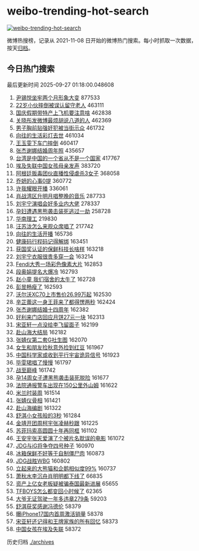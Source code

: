 # weibo-trending-hot-search

[![weibo-trending-hot-search](https://github.com/ameizi/weibo-trending-hot-search/actions/workflows/ci.yml/badge.svg)](https://github.com/ameizi/weibo-trending-hot-search/actions/workflows/ci.yml)

微博热搜榜，记录从 2021-11-08 日开始的微博热门搜索。每小时抓取一次数据，按天[归档](./archives)。

## 今日热门搜索

<!-- BEGIN --> 
最后更新时间 2025-09-27 01:18:00.048608 
1. [尹锡悦坐牢两个月形象大变](https://s.weibo.com/weibo?q=%23%E5%B0%B9%E9%94%A1%E6%82%A6%E5%9D%90%E7%89%A2%E4%B8%A4%E4%B8%AA%E6%9C%88%E5%BD%A2%E8%B1%A1%E5%A4%A7%E5%8F%98%23&t=31&band_rank=1&Refer=top) 877533
1. [22岁小伙摔倒被误认留守老人](https://s.weibo.com/weibo?q=%2322%E5%B2%81%E5%B0%8F%E4%BC%99%E6%91%94%E5%80%92%E8%A2%AB%E8%AF%AF%E8%AE%A4%E7%95%99%E5%AE%88%E8%80%81%E4%BA%BA%23&t=31&band_rank=2&Refer=top) 463111
1. [国庆假期带特产上飞机要注意啥](https://s.weibo.com/weibo?q=%23%E5%9B%BD%E5%BA%86%E5%81%87%E6%9C%9F%E5%B8%A6%E7%89%B9%E4%BA%A7%E4%B8%8A%E9%A3%9E%E6%9C%BA%E8%A6%81%E6%B3%A8%E6%84%8F%E5%95%A5%23&t=31&band_rank=3&Refer=top) 462838
1. [关晓彤发微博最烦胡说八道的人](https://s.weibo.com/weibo?q=%E5%85%B3%E6%99%93%E5%BD%A4%E5%8F%91%E5%BE%AE%E5%8D%9A%E6%9C%80%E7%83%A6%E8%83%A1%E8%AF%B4%E5%85%AB%E9%81%93%E7%9A%84%E4%BA%BA&t=31&band_rank=4&Refer=top) 462369
1. [男子胸前贴强奸犯被当街示众](https://s.weibo.com/weibo?q=%23%E7%94%B7%E5%AD%90%E8%83%B8%E5%89%8D%E8%B4%B4%E5%BC%BA%E5%A5%B8%E7%8A%AF%E8%A2%AB%E5%BD%93%E8%A1%97%E7%A4%BA%E4%BC%97%23&t=31&band_rank=5&Refer=top) 461732
1. [向往的生活彩灯去世](https://s.weibo.com/weibo?q=%23%E5%90%91%E5%BE%80%E7%9A%84%E7%94%9F%E6%B4%BB%E5%BD%A9%E7%81%AF%E5%8E%BB%E4%B8%96%23&t=31&band_rank=6&Refer=top) 461034
1. [王玉雯下车门摔倒](https://s.weibo.com/weibo?q=%E7%8E%8B%E7%8E%89%E9%9B%AF%E4%B8%8B%E8%BD%A6%E9%97%A8%E6%91%94%E5%80%92&t=31&band_rank=7&Refer=top) 460417
1. [张杰谢娜结婚周年照](https://s.weibo.com/weibo?q=%23%E5%BC%A0%E6%9D%B0%E8%B0%A2%E5%A8%9C%E7%BB%93%E5%A9%9A%E5%91%A8%E5%B9%B4%E7%85%A7%23&t=31&band_rank=8&Refer=top) 435657
1. [台湾是中国的一个省从不是一个国家](https://s.weibo.com/weibo?q=%23%E5%8F%B0%E6%B9%BE%E6%98%AF%E4%B8%AD%E5%9B%BD%E7%9A%84%E4%B8%80%E4%B8%AA%E7%9C%81%E4%BB%8E%E4%B8%8D%E6%98%AF%E4%B8%80%E4%B8%AA%E5%9B%BD%E5%AE%B6%23&t=31&band_rank=9&Refer=top) 417767
1. [埃及失联中国女孩母亲发声](https://s.weibo.com/weibo?q=%23%E5%9F%83%E5%8F%8A%E5%A4%B1%E8%81%94%E4%B8%AD%E5%9B%BD%E5%A5%B3%E5%AD%A9%E6%AF%8D%E4%BA%B2%E5%8F%91%E5%A3%B0%23&t=31&band_rank=10&Refer=top) 383720
1. [阿根廷贩毒团伙直播性侵虐杀3女子](https://s.weibo.com/weibo?q=%23%E9%98%BF%E6%A0%B9%E5%BB%B7%E8%B4%A9%E6%AF%92%E5%9B%A2%E4%BC%99%E7%9B%B4%E6%92%AD%E6%80%A7%E4%BE%B5%E8%99%90%E6%9D%803%E5%A5%B3%E5%AD%90%23&t=31&band_rank=11&Refer=top) 368058
1. [乔妍的心事0提](https://s.weibo.com/weibo?q=%23%E4%B9%94%E5%A6%8D%E7%9A%84%E5%BF%83%E4%BA%8B0%E6%8F%90%23&t=31&band_rank=12&Refer=top) 360772
1. [许我耀眼开播](https://s.weibo.com/weibo?q=%23%E8%AE%B8%E6%88%91%E8%80%80%E7%9C%BC%E5%BC%80%E6%92%AD%23&t=31&band_rank=13&Refer=top) 336061
1. [肖战湾区升明月唱整晚的音乐](https://s.weibo.com/weibo?q=%23%E8%82%96%E6%88%98%E6%B9%BE%E5%8C%BA%E5%8D%87%E6%98%8E%E6%9C%88%E5%94%B1%E6%95%B4%E6%99%9A%E7%9A%84%E9%9F%B3%E4%B9%90%23&t=31&band_rank=14&Refer=top) 287733
1. [刘宇宁演唱会好多业内大佬](https://s.weibo.com/weibo?q=%23%E5%88%98%E5%AE%87%E5%AE%81%E6%BC%94%E5%94%B1%E4%BC%9A%E5%A5%BD%E5%A4%9A%E4%B8%9A%E5%86%85%E5%A4%A7%E4%BD%AC%23&t=31&band_rank=15&Refer=top) 278337
1. [孕妇遭遇黑熊袭击装死逃过一劫](https://s.weibo.com/weibo?q=%23%E5%AD%95%E5%A6%87%E9%81%AD%E9%81%87%E9%BB%91%E7%86%8A%E8%A2%AD%E5%87%BB%E8%A3%85%E6%AD%BB%E9%80%83%E8%BF%87%E4%B8%80%E5%8A%AB%23&t=31&band_rank=19&Refer=top) 258728
1. [华南理工](https://s.weibo.com/weibo?q=%E5%8D%8E%E5%8D%97%E7%90%86%E5%B7%A5&t=31&band_rank=16&Refer=top) 219830
1. [汪苏泷怎么来观众席唱了](https://s.weibo.com/weibo?q=%E6%B1%AA%E8%8B%8F%E6%B3%B7%E6%80%8E%E4%B9%88%E6%9D%A5%E8%A7%82%E4%BC%97%E5%B8%AD%E5%94%B1%E4%BA%86&t=31&band_rank=22&Refer=top) 217742
1. [向往的生活开播](https://s.weibo.com/weibo?q=%E5%90%91%E5%BE%80%E7%9A%84%E7%94%9F%E6%B4%BB%E5%BC%80%E6%92%AD&t=31&band_rank=17&Refer=top) 165736
1. [健康码行程码记得解绑](https://s.weibo.com/weibo?q=%E5%81%A5%E5%BA%B7%E7%A0%81%E8%A1%8C%E7%A8%8B%E7%A0%81%E8%AE%B0%E5%BE%97%E8%A7%A3%E7%BB%91&t=31&band_rank=18&Refer=top) 163451
1. [获国奖认证的保鲜科技长啥样](https://s.weibo.com/weibo?q=%23%E8%8E%B7%E5%9B%BD%E5%A5%96%E8%AE%A4%E8%AF%81%E7%9A%84%E4%BF%9D%E9%B2%9C%E7%A7%91%E6%8A%80%E9%95%BF%E5%95%A5%E6%A0%B7%23&t=31&band_rank=20&Refer=top) 163218
1. [刘宇宁衣服很贵多穿一会](https://s.weibo.com/weibo?q=%E5%88%98%E5%AE%87%E5%AE%81%E8%A1%A3%E6%9C%8D%E5%BE%88%E8%B4%B5%E5%A4%9A%E7%A9%BF%E4%B8%80%E4%BC%9A&t=31&band_rank=21&Refer=top) 163214
1. [Fendi大秀一场彩色像素大片](https://s.weibo.com/weibo?q=%23Fendi%E5%A4%A7%E7%A7%80%E4%B8%80%E5%9C%BA%E5%BD%A9%E8%89%B2%E5%83%8F%E7%B4%A0%E5%A4%A7%E7%89%87%23&t=31&band_rank=23&Refer=top) 162853
1. [段奥娟提名大爆冷](https://s.weibo.com/weibo?q=%23%E6%AE%B5%E5%A5%A5%E5%A8%9F%E6%8F%90%E5%90%8D%E5%A4%A7%E7%88%86%E5%86%B7%23&t=31&band_rank=24&Refer=top) 162793
1. [赵小童 我们宿舍的太牛了](https://s.weibo.com/weibo?q=%E8%B5%B5%E5%B0%8F%E7%AB%A5%20%E6%88%91%E4%BB%AC%E5%AE%BF%E8%88%8D%E7%9A%84%E5%A4%AA%E7%89%9B%E4%BA%86&t=31&band_rank=25&Refer=top) 162728
1. [彭昱畅瘦了](https://s.weibo.com/weibo?q=%E5%BD%AD%E6%98%B1%E7%95%85%E7%98%A6%E4%BA%86&t=31&band_rank=26&Refer=top) 162593
1. [沃尔沃XC70上市售价26.99万起](https://s.weibo.com/weibo?q=%23%E6%B2%83%E5%B0%94%E6%B2%83XC70%E4%B8%8A%E5%B8%82%E5%94%AE%E4%BB%B726.99%E4%B8%87%E8%B5%B7%23&t=31&band_rank=27&Refer=top) 162530
1. [辛芷蕾这一身王菲来了都得愣两秒](https://s.weibo.com/weibo?q=%E8%BE%9B%E8%8A%B7%E8%95%BE%E8%BF%99%E4%B8%80%E8%BA%AB%E7%8E%8B%E8%8F%B2%E6%9D%A5%E4%BA%86%E9%83%BD%E5%BE%97%E6%84%A3%E4%B8%A4%E7%A7%92&t=31&band_rank=28&Refer=top) 162424
1. [张杰谢娜结婚十四周年](https://s.weibo.com/weibo?q=%23%E5%BC%A0%E6%9D%B0%E8%B0%A2%E5%A8%9C%E7%BB%93%E5%A9%9A%E5%8D%81%E5%9B%9B%E5%91%A8%E5%B9%B4%23&t=31&band_rank=29&Refer=top) 162382
1. [好利来门店回应月饼27元一块](https://s.weibo.com/weibo?q=%23%E5%A5%BD%E5%88%A9%E6%9D%A5%E9%97%A8%E5%BA%97%E5%9B%9E%E5%BA%94%E6%9C%88%E9%A5%BC27%E5%85%83%E4%B8%80%E5%9D%97%23&t=31&band_rank=30&Refer=top) 162313
1. [宋亚轩一点没给李飞留面子](https://s.weibo.com/weibo?q=%E5%AE%8B%E4%BA%9A%E8%BD%A9%E4%B8%80%E7%82%B9%E6%B2%A1%E7%BB%99%E6%9D%8E%E9%A3%9E%E7%95%99%E9%9D%A2%E5%AD%90&t=31&band_rank=31&Refer=top) 162199
1. [赴山海大结局](https://s.weibo.com/weibo?q=%23%E8%B5%B4%E5%B1%B1%E6%B5%B7%E5%A4%A7%E7%BB%93%E5%B1%80%23&t=31&band_rank=32&Refer=top) 162182
1. [张婧仪第二套G社生图](https://s.weibo.com/weibo?q=%23%E5%BC%A0%E5%A9%A7%E4%BB%AA%E7%AC%AC%E4%BA%8C%E5%A5%97G%E7%A4%BE%E7%94%9F%E5%9B%BE%23&t=31&band_rank=33&Refer=top) 162070
1. [女生和朋友捡秋意外捡到红豆](https://s.weibo.com/weibo?q=%E5%A5%B3%E7%94%9F%E5%92%8C%E6%9C%8B%E5%8F%8B%E6%8D%A1%E7%A7%8B%E6%84%8F%E5%A4%96%E6%8D%A1%E5%88%B0%E7%BA%A2%E8%B1%86&t=31&band_rank=34&Refer=top) 161967
1. [中国科学家或收到平行宇宙诡异信号](https://s.weibo.com/weibo?q=%E4%B8%AD%E5%9B%BD%E7%A7%91%E5%AD%A6%E5%AE%B6%E6%88%96%E6%94%B6%E5%88%B0%E5%B9%B3%E8%A1%8C%E5%AE%87%E5%AE%99%E8%AF%A1%E5%BC%82%E4%BF%A1%E5%8F%B7&t=31&band_rank=35&Refer=top) 161923
1. [毕雯珺唱了慢慢](https://s.weibo.com/weibo?q=%E6%AF%95%E9%9B%AF%E7%8F%BA%E5%94%B1%E4%BA%86%E6%85%A2%E6%85%A2&t=31&band_rank=36&Refer=top) 161797
1. [战至巅峰](https://s.weibo.com/weibo?q=%E6%88%98%E8%87%B3%E5%B7%85%E5%B3%B0&t=31&band_rank=37&Refer=top) 161742
1. [孕14周女子遭黑熊袭击装死脱险](https://s.weibo.com/weibo?q=%23%E5%AD%9514%E5%91%A8%E5%A5%B3%E5%AD%90%E9%81%AD%E9%BB%91%E7%86%8A%E8%A2%AD%E5%87%BB%E8%A3%85%E6%AD%BB%E8%84%B1%E9%99%A9%23&t=31&band_rank=38&Refer=top) 161677
1. [法院通报警车出现在150公里外山姆](https://s.weibo.com/weibo?q=%23%E6%B3%95%E9%99%A2%E9%80%9A%E6%8A%A5%E8%AD%A6%E8%BD%A6%E5%87%BA%E7%8E%B0%E5%9C%A8150%E5%85%AC%E9%87%8C%E5%A4%96%E5%B1%B1%E5%A7%86%23&t=31&band_rank=39&Refer=top) 161622
1. [米兰时装周](https://s.weibo.com/weibo?q=%E7%B1%B3%E5%85%B0%E6%97%B6%E8%A3%85%E5%91%A8&t=31&band_rank=40&Refer=top) 161514
1. [张婧仪骨相](https://s.weibo.com/weibo?q=%E5%BC%A0%E5%A9%A7%E4%BB%AA%E9%AA%A8%E7%9B%B8&t=31&band_rank=41&Refer=top) 161421
1. [赴山海编剧](https://s.weibo.com/weibo?q=%E8%B5%B4%E5%B1%B1%E6%B5%B7%E7%BC%96%E5%89%A7&t=31&band_rank=42&Refer=top) 161322
1. [舒淇小女孩般的3秒](https://s.weibo.com/weibo?q=%E8%88%92%E6%B7%87%E5%B0%8F%E5%A5%B3%E5%AD%A9%E8%88%AC%E7%9A%843%E7%A7%92&t=31&band_rank=43&Refer=top) 161284
1. [金靖开团周柯宇张凌赫秒跟](https://s.weibo.com/weibo?q=%E9%87%91%E9%9D%96%E5%BC%80%E5%9B%A2%E5%91%A8%E6%9F%AF%E5%AE%87%E5%BC%A0%E5%87%8C%E8%B5%AB%E7%A7%92%E8%B7%9F&t=31&band_rank=44&Refer=top) 161225
1. [苏菲玛索高圆圆十年再同框](https://s.weibo.com/weibo?q=%E8%8B%8F%E8%8F%B2%E7%8E%9B%E7%B4%A2%E9%AB%98%E5%9C%86%E5%9C%86%E5%8D%81%E5%B9%B4%E5%86%8D%E5%90%8C%E6%A1%86&t=31&band_rank=45&Refer=top) 161102
1. [王安宇张天爱演了个被片名耽误的电影](https://s.weibo.com/weibo?q=%E7%8E%8B%E5%AE%89%E5%AE%87%E5%BC%A0%E5%A4%A9%E7%88%B1%E6%BC%94%E4%BA%86%E4%B8%AA%E8%A2%AB%E7%89%87%E5%90%8D%E8%80%BD%E8%AF%AF%E7%9A%84%E7%94%B5%E5%BD%B1&t=31&band_rank=46&Refer=top) 161072
1. [JDG与iG将争夺四号种子](https://s.weibo.com/weibo?q=%23JDG%E4%B8%8EiG%E5%B0%86%E4%BA%89%E5%A4%BA%E5%9B%9B%E5%8F%B7%E7%A7%8D%E5%AD%90%23&t=31&band_rank=47&Refer=top) 160970
1. [冰箱保鲜不好等于自制僵尸肉](https://s.weibo.com/weibo?q=%23%E5%86%B0%E7%AE%B1%E4%BF%9D%E9%B2%9C%E4%B8%8D%E5%A5%BD%E7%AD%89%E4%BA%8E%E8%87%AA%E5%88%B6%E5%83%B5%E5%B0%B8%E8%82%89%23&t=31&band_rank=48&Refer=top) 160873
1. [JDG战胜WBG](https://s.weibo.com/weibo?q=JDG%E6%88%98%E8%83%9CWBG&t=31&band_rank=49&Refer=top) 160802
1. [立起来的大熊猫和企鹅相似度99%](https://s.weibo.com/weibo?q=%23%E7%AB%8B%E8%B5%B7%E6%9D%A5%E7%9A%84%E5%A4%A7%E7%86%8A%E7%8C%AB%E5%92%8C%E4%BC%81%E9%B9%85%E7%9B%B8%E4%BC%BC%E5%BA%A699%25%23&t=31&band_rank=50&Refer=top) 160737
1. [萧秋水李沉舟肖明明都下线了](https://s.weibo.com/weibo?q=%E8%90%A7%E7%A7%8B%E6%B0%B4%E6%9D%8E%E6%B2%89%E8%88%9F%E8%82%96%E6%98%8E%E6%98%8E%E9%83%BD%E4%B8%8B%E7%BA%BF%E4%BA%86&t=31&band_rank=28&Refer=top) 66835
1. [资产上亿女老板疑被骗泰国最新进展](https://s.weibo.com/weibo?q=%23%E8%B5%84%E4%BA%A7%E4%B8%8A%E4%BA%BF%E5%A5%B3%E8%80%81%E6%9D%BF%E7%96%91%E8%A2%AB%E9%AA%97%E6%B3%B0%E5%9B%BD%E6%9C%80%E6%96%B0%E8%BF%9B%E5%B1%95%23&t=31&band_rank=30&Refer=top) 65655
1. [TFBOYS怎么都变回小时候了](https://s.weibo.com/weibo?q=TFBOYS%E6%80%8E%E4%B9%88%E9%83%BD%E5%8F%98%E5%9B%9E%E5%B0%8F%E6%97%B6%E5%80%99%E4%BA%86&t=31&band_rank=32&Refer=top) 62365
1. [大爷无证驾驶一年多违章279条](https://s.weibo.com/weibo?q=%23%E5%A4%A7%E7%88%B7%E6%97%A0%E8%AF%81%E9%A9%BE%E9%A9%B6%E4%B8%80%E5%B9%B4%E5%A4%9A%E8%BF%9D%E7%AB%A0279%E6%9D%A1%23&t=31&band_rank=34&Refer=top) 59203
1. [舒淇获奖感谢冯德伦](https://s.weibo.com/weibo?q=%23%E8%88%92%E6%B7%87%E8%8E%B7%E5%A5%96%E6%84%9F%E8%B0%A2%E5%86%AF%E5%BE%B7%E4%BC%A6%23&t=31&band_rank=43&Refer=top) 58379
1. [曝iPhone17国内首周激活销量](https://s.weibo.com/weibo?q=%23%E6%9B%9DiPhone17%E5%9B%BD%E5%86%85%E9%A6%96%E5%91%A8%E6%BF%80%E6%B4%BB%E9%94%80%E9%87%8F%23&t=31&band_rank=45&Refer=top) 58378
1. [宋亚轩还记得和王牌家族的所有回忆](https://s.weibo.com/weibo?q=%23%E5%AE%8B%E4%BA%9A%E8%BD%A9%E8%BF%98%E8%AE%B0%E5%BE%97%E5%92%8C%E7%8E%8B%E7%89%8C%E5%AE%B6%E6%97%8F%E7%9A%84%E6%89%80%E6%9C%89%E5%9B%9E%E5%BF%86%23&t=31&band_rank=48&Refer=top) 58373
1. [中国女孩在埃及失联](https://s.weibo.com/weibo?q=%E4%B8%AD%E5%9B%BD%E5%A5%B3%E5%AD%A9%E5%9C%A8%E5%9F%83%E5%8F%8A%E5%A4%B1%E8%81%94&t=31&band_rank=49&Refer=top) 58372
<!-- END -->

历史归档 [./archives](./archives)

